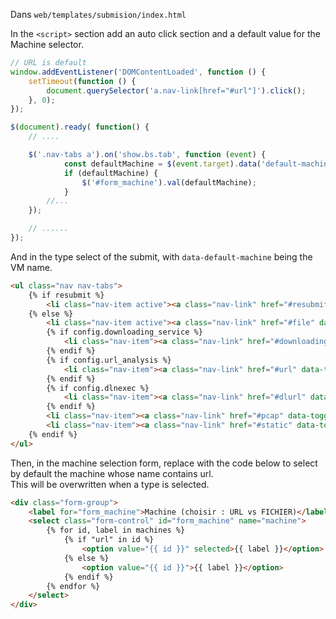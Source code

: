 Dans ```web/templates/submision/index.html```

In the ```<script>``` section add an auto click section and a default value for the Machine selector.  

```js
// URL is default
window.addEventListener('DOMContentLoaded', function () {
    setTimeout(function () {
        document.querySelector('a.nav-link[href="#url"]').click();
    }, 0);
});

$(document).ready( function() {
    // ....

    $('.nav-tabs a').on('show.bs.tab', function (event) {
            const defaultMachine = $(event.target).data('default-machine');
            if (defaultMachine) {
                $('#form_machine').val(defaultMachine);
            }
        //...
    });

    // ......
});
```


And in the type select of the submit, with ```data-default-machine``` being the VM name.  

```html
<ul class="nav nav-tabs">
    {% if resubmit %}
        <li class="nav-item active"><a class="nav-link" href="#resubmit" data-toggle="tab"><span class="fa fa-file"></span> File resubmission</a></li>
    {% else %}
        <li class="nav-item active"><a class="nav-link" href="#file" data-toggle="tab" data-default-machine="win10-malware"><span class="fa fa-file"></span> File(s)</a></li>
        {% if config.downloading_service %}
            <li class="nav-item"><a class="nav-link" href="#downloading_service" data-toggle="tab"><span class="fa fa-download"></span> Download</a></li>
        {% endif %}
        {% if config.url_analysis %}
            <li class="nav-item"><a class="nav-link" href="#url" data-toggle="tab" data-default-machine="win10-url"><span class="fa fa-globe"></span> URL</a></li>
        {% endif %}
        {% if config.dlnexec %}
            <li class="nav-item"><a class="nav-link" href="#dlurl" data-toggle="tab"><span class="fa fa-download"></span> DL&Exec</a></li>
        {% endif %}
        <li class="nav-item"><a class="nav-link" href="#pcap" data-toggle="tab"><span class="fa fa-network-wired"></span> PCAP</a></li>
        <li class="nav-item"><a class="nav-link" href="#static" data-toggle="tab"><span class="fa fa-tasks"></span> Static</a></li>
    {% endif %}
</ul>
```

Then, in the machine selection form, replace with the code below to select by default the machine whose name contains url.  
This will be overwritten when a type is selected.  

```html
<div class="form-group">
    <label for="form_machine">Machine (choisir : URL vs FICHIER)</label>
    <select class="form-control" id="form_machine" name="machine">
        {% for id, label in machines %}
            {% if "url" in id %}
                <option value="{{ id }}" selected>{{ label }}</option>
            {% else %}
                <option value="{{ id }}">{{ label }}</option>
            {% endif %}
        {% endfor %}
    </select>
</div>
```
